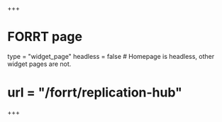 +++
# FORRT page
type = "widget_page"
headless = false  # Homepage is headless, other widget pages are not.
# url = "/forrt/replication-hub"
+++

